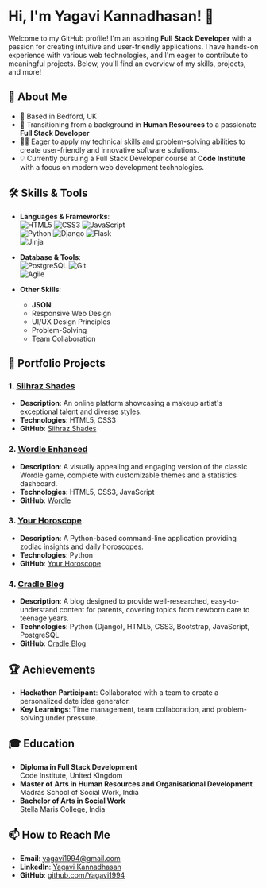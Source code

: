 # Hi, I'm Yagavi Kannadhasan! 👋

Welcome to my GitHub profile! I'm an aspiring **Full Stack Developer** with a passion for creating intuitive and user-friendly applications. I have hands-on experience with various web technologies, and I'm eager to contribute to meaningful projects. Below, you'll find an overview of my skills, projects, and more!

## 🚀 About Me

- 📍 Based in Bedford, UK  
- 💼 Transitioning from a background in **Human Resources** to a passionate **Full Stack Developer**  
- 👩‍💻 Eager to apply my technical skills and problem-solving abilities to create user-friendly and innovative software solutions.  
- 💡 Currently pursuing a Full Stack Developer course at **Code Institute** with a focus on modern web development technologies.

## 🛠 Skills & Tools

- **Languages & Frameworks**:  
  ![HTML5](https://img.shields.io/badge/-HTML5-E34F26?style=flat&logo=html5&logoColor=white) ![CSS3](https://img.shields.io/badge/-CSS3-1572B6?style=flat&logo=css3&logoColor=white) ![JavaScript](https://img.shields.io/badge/-JavaScript-F7DF1E?style=flat&logo=javascript&logoColor=black)  
  ![Python](https://img.shields.io/badge/-Python-3776AB?style=flat&logo=python&logoColor=white) ![Django](https://img.shields.io/badge/-Django-092E20?style=flat&logo=django&logoColor=white) ![Flask](https://img.shields.io/badge/-Flask-000000?style=flat&logo=flask&logoColor=white)  
  ![Jinja](https://img.shields.io/badge/-Jinja-B41717?style=flat&logo=jinja&logoColor=white)
- **Database & Tools**:  
  ![PostgreSQL](https://img.shields.io/badge/-PostgreSQL-336791?style=flat&logo=postgresql&logoColor=white) ![Git](https://img.shields.io/badge/-Git-F05032?style=flat&logo=git&logoColor=white)  
  ![Agile](https://img.shields.io/badge/-Agile-61DAFB?style=flat&logo=agile&logoColor=black)

- **Other Skills**:
  - **JSON**
  - Responsive Web Design  
  - UI/UX Design Principles  
  - Problem-Solving  
  - Team Collaboration  

## 🌟 Portfolio Projects

### 1. [Siihraz Shades](https://yagavi1994.github.io/Siihraz-Shades/)
- **Description**: An online platform showcasing a makeup artist's exceptional talent and diverse styles.  
- **Technologies**: HTML5, CSS3  
- **GitHub**: [Siihraz Shades](https://github.com/Yagavi1994/Siihraz-Shades)

### 2. [Wordle Enhanced](https://yagavi1994.github.io/Wordle/)
- **Description**: A visually appealing and engaging version of the classic Wordle game, complete with customizable themes and a statistics dashboard.  
- **Technologies**: HTML5, CSS3, JavaScript  
- **GitHub**: [Wordle](https://github.com/Yagavi1994/Wordle)

### 3. [Your Horoscope](https://your-horoscope-c561ace553fc.herokuapp.com/)
- **Description**: A Python-based command-line application providing zodiac insights and daily horoscopes.  
- **Technologies**: Python  
- **GitHub**: [Your Horoscope](https://github.com/Yagavi1994/Your-Horoscope)

### 4. [Cradle Blog](https://cradle-blog-e042a0fbdf0d.herokuapp.com/)
- **Description**: A blog designed to provide well-researched, easy-to-understand content for parents, covering topics from newborn care to teenage years.  
- **Technologies**: Python (Django), HTML5, CSS3, Bootstrap, JavaScript, PostgreSQL  
- **GitHub**: [Cradle Blog](https://github.com/Yagavi1994/Cradle)

## 🏆 Achievements
- **Hackathon Participant**: Collaborated with a team to create a personalized date idea generator.  
- **Key Learnings**: Time management, team collaboration, and problem-solving under pressure.

## 🎓 Education

- **Diploma in Full Stack Development**  
  Code Institute, United Kingdom  
- **Master of Arts in Human Resources and Organisational Development**  
  Madras School of Social Work, India  
- **Bachelor of Arts in Social Work**  
  Stella Maris College, India  

## 📫 How to Reach Me

- **Email**: yagavi1994@gmail.com  
- **LinkedIn**: [Yagavi Kannadhasan](https://ur0.jp/r1vjO)  
- **GitHub**: [github.com/Yagavi1994](https://github.com/Yagavi1994)
